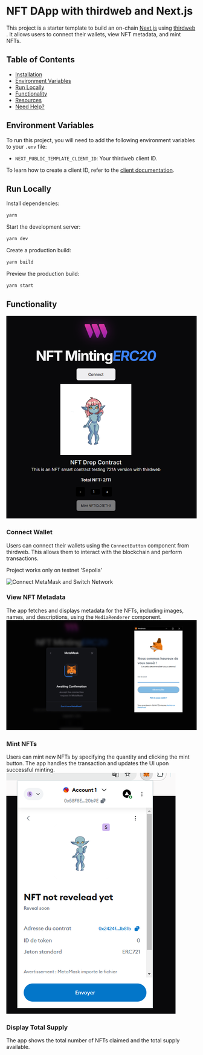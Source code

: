 # NFT DApp with thirdweb and Next.js

This project is a starter template to build an on-chain [Next.js](https://nextjs.org/) using [thirdweb](https://thirdweb.com/) . It allows users to connect their wallets, view NFT metadata, and mint NFTs.

## Table of Contents

- [Installation](#installation)
- [Environment Variables](#environment-variables)
- [Run Locally](#run-locally)
- [Functionality](#functionality)
- [Resources](#resources)
- [Need Help?](#need-help)

## Environment Variables

To run this project, you will need to add the following environment variables to your `.env` file:

- `NEXT_PUBLIC_TEMPLATE_CLIENT_ID`: Your thirdweb client ID.

To learn how to create a client ID, refer to the [client documentation](https://portal.thirdweb.com/typescript/v5/client).

## Run Locally

Install dependencies:

```bash
yarn
```

Start the development server:

```bash
yarn dev
```

Create a production build:

```bash
yarn build
```

Preview the production build:

```bash
yarn start
```

## Functionality

![Home Page](./screenshots/home_page.png)

### Connect Wallet

Users can connect their wallets using the `ConnectButton` component from thirdweb. This allows them to interact with the blockchain and perform transactions.

Project works only on testnet 'Sepolia'

![Connect MetaMask and Switch Network](./screenshots/connect-metamask.png)

### View NFT Metadata

The app fetches and displays metadata for the NFTs, including images, names, and descriptions, using the `MediaRenderer` component.
![Connect Wallet](./screenshots/connect_wallet.png)

### Mint NFTs

Users can mint new NFTs by specifying the quantity and clicking the mint button. The app handles the transaction and updates the UI upon successful minting.
![Mint NFT](./screenshots/mint_nft.png)

### Display Total Supply

The app shows the total number of NFTs claimed and the total supply available.
